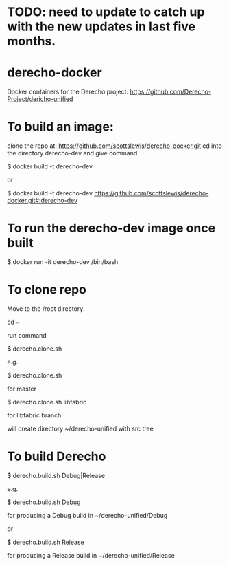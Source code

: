 # TODO: need to update to catch up with the new updates in last five months.

# derecho-docker
Docker containers for the Derecho project:  https://github.com/Derecho-Project/dericho-unified

# To build an image:

clone the repo at: https://github.com/scottslewis/derecho-docker.git cd into the directory derecho-dev and give command

$ docker build -t derecho-dev .

or 

$ docker build -t derecho-dev https://github.com/scottslewis/derecho-docker.git#:derecho-dev

# To run the derecho-dev image once built

$ docker run -it derecho-dev /bin/bash

# To clone repo

Move to the /root directory:

cd ~

run command

$ derecho.clone.sh <derecho branch>

e.g.

$ derecho.clone.sh   

for master

$ derecho.clone.sh libfabric

for libfabric branch

will create directory ~/derecho-unified with src tree

# To build Derecho

$ derecho.build.sh Debug|Release

e.g.

$ derecho.build.sh Debug

for producing a Debug build in ~/derecho-unified/Debug

or

$ derecho.build.sh Release

for producing a Release build in ~/derecho-unified/Release


